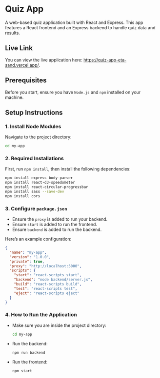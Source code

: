 # Quiz App

A web-based quiz application built with React and Express. This app features a React frontend and an Express backend to handle quiz data and results.

## Live Link

You can view the live application here: https://quiz-app-eta-sand.vercel.app/.

## Prerequisites

Before you start, ensure you have `Node.js` and `npm` installed on your machine.

## Setup Instructions

### 1. Install Node Modules

Navigate to the project directory:

```bash
cd my-app
```

### 2. Required Installations

First, run `npm install`, then install the following dependencies:

```bash
npm install express body-parser
npm install react-d3-speedometer
npm install react-circular-progressbar
npm install sass --save-dev
npm install cors
```

### 3. Configure `package.json`

- Ensure the `proxy` is added to run your backend.
- Ensure `start` is added to run the frontend.
- Ensure `backend` is added to run the backend.

Here’s an example configuration:

```json
{
  "name": "my-app",
  "version": "1.0.0",
  "private": true,
  "proxy": "http://localhost:5000",
  "scripts": {
    "start": "react-scripts start",
    "backend": "node backend/server.js",
    "build": "react-scripts build",
    "test": "react-scripts test",
    "eject": "react-scripts eject"
  }
}
```

### 4. How to Run the Application

- Make sure you are inside the project directory:

  ```bash
  cd my-app
  ```

- Run the backend:

  ```bash
  npm run backend
  ```

- Run the frontend:

  ```bash
  npm start
  ```
